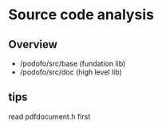 Source code analysis
====================

## Overview

* /podofo/src/base (fundation lib)
* /podofo/src/doc (high level lib)



## tips

 read pdfdocument.h first
